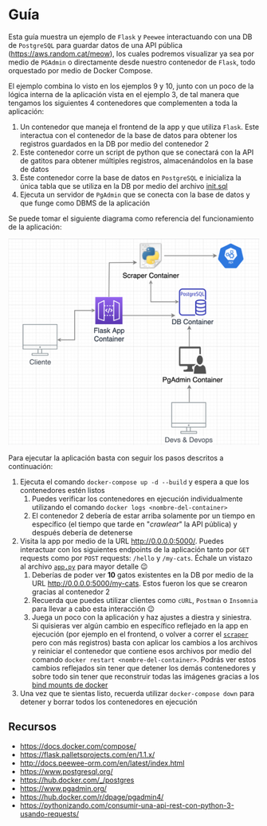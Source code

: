 # Guía

Esta guía muestra un ejemplo de `Flask` y `Peewee` interactuando con una DB de `PostgreSQL` para guardar datos de una API pública (<https://aws.random.cat/meow>), los cuales podremos visualizar ya sea por medio de `PGAdmin` o directamente desde nuestro contenedor de `Flask`, todo orquestado por medio de Docker Compose.

El ejemplo combina lo visto en los ejemplos 9 y 10, junto con un poco de la lógica interna de la aplicación vista en el ejemplo 3, de tal manera que tengamos los siguientes 4 contenedores que complementen a toda la aplicación:

1. Un contenedor que maneja el frontend de la app y que utiliza `Flask`. Este interactua con el contenedor de la base de datos para obtener los registros guardados en la DB por medio del contenedor 2
2. Este contenedor corre un script de python que se conectará con la API de gatitos para obtener múltiples registros, almacenándolos en la base de datos
3. Este contenedor corre la base de datos en `PostgreSQL` e inicializa la única tabla que se utiliza en la DB por medio del archivo [init.sql](db/init.sql)
4. Ejecuta un servidor de `PgAdmin` que se conecta con la base de datos y que funge como DBMS de la aplicación

Se puede tomar el siguiente diagrama como referencia del funcionamiento de la aplicación:

![Screenshot](diagrama.png)

Para ejecutar la aplicación basta con seguir los pasos descritos a continuación:

1. Ejecuta el comando `docker-compose up -d --build` y espera a que los contenedores estén listos
   1. Puedes verificar los contenedores en ejecución individualmente utilizando el comando `docker logs <nombre-del-container>`
   2. El contenedor 2 debería de estar arriba solamente por un tiempo en específico (el tiempo que tarde en "_crawlear_" la API pública) y después debería de detenerse
2. Visita la app por medio de la URL <http://0.0.0.0:5000/>. Puedes interactuar con los siguientes endpoints de la aplicación tanto por `GET` requests como por `POST` requests: `/hello` y `/my-cats`. Échale un vistazo al archivo [`app.py`](app/app.py) para mayor detalle :wink:
   1. Deberías de poder ver **10** gatos existentes en la DB por medio de la URL <http://0.0.0.0:5000/my-cats>. Estos fueron los que se crearon gracias al contenedor 2
   2. Recuerda que puedes utilizar clientes como `cURL`, `Postman` o `Insomnia` para llevar a cabo esta interacción :wink:
   3. Juega un poco con la aplicación y haz ajustes a diestra y siniestra. Si quisieras ver algún cambio en específico reflejado en la app en ejecución (por ejemplo en el frontend, o volver a correr el [`scraper`](app/scraper.py) pero con más registros) basta con aplicar los cambios a los archivos y reiniciar el contenedor que contiene esos archivos por medio del comando `docker restart <nombre-del-container>`. Podrás ver estos cambios reflejados sin tener que detener los demás contenedores y sobre todo sin tener que reconstruir todas las imágenes gracias a los [bind mounts de docker](https://docs.docker.com/storage/bind-mounts/)
3. Una vez que te sientas listo, recuerda utilizar `docker-compose down` para detener y borrar todos los contenedores en ejecución

## Recursos

- <https://docs.docker.com/compose/>
- <https://flask.palletsprojects.com/en/1.1.x/>
- <http://docs.peewee-orm.com/en/latest/index.html>
- <https://www.postgresql.org/>
- <https://hub.docker.com/_/postgres>
- <https://www.pgadmin.org/>
- <https://hub.docker.com/r/dpage/pgadmin4/>
- <https://pythonizando.com/consumir-una-api-rest-con-python-3-usando-requests/>
